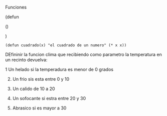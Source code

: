 Funciones

(defun <nombre> 

(<parametros>)

<documentacion>

<cuerpo>

)

```
(defun cuadrado(x) "el cuadrado de un numero" (* x x))

```



DEfininir la funcion clima que recibiendo como parametro la temperatura en un recinto devuelva:

1 Un helado si la temperadura es menor de 0 grados

2. Un frio sis esta entre 0 y 10

3. Un calido de 10 a 20

4. Un sofocante si estra entre 20 y 30

5. Abrasico si es mayor a 30
